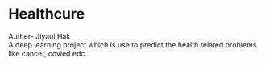 # Healthcure
Auther- Jiyaul Hak <br>
A deep learning project which is use to predict the health related problems like cancer, covied edc.
